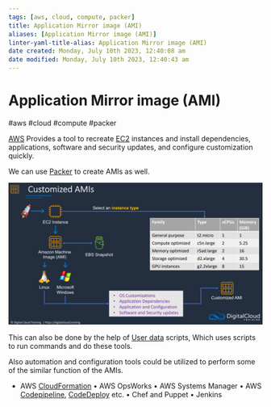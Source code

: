 ```yaml
---
tags: [aws, cloud, compute, packer]
title: Application Mirror image (AMI)
aliases: [Application Mirror image (AMI)]
linter-yaml-title-alias: Application Mirror image (AMI)
date created: Monday, July 10th 2023, 12:40:08 am
date modified: Monday, July 10th 2023, 12:40:43 am
---
```

# Application Mirror image (AMI)
#aws #cloud #compute #packer 

[AWS](Cloud%20Computing/AWS/AWS.md) Provides a tool to recreate [EC2](Cloud%20Computing/AWS/Compute/EC2.md) instances and install dependencies, applications, software and security updates, and configure customization quickly. 

We can use [Packer](DevOps/IAC/Packer/Packer.md) to create AMIs as well.

![](Attachments/Pasted%20image%2020230305203555.png)



This can also be done by the help of [User data](User%20data) scripts, Which uses scripts to run commands and do these tools.

Also automation and configuration tools could be utilized to perform some of the similar function of the AMIs.

- AWS [CloudFormation](Cloud%20Computing/AWS/Application%20Integration/CloudFormation.md)
• AWS OpsWorks
• AWS Systems Manager
• AWS [Codepipeline](DevOps/CICD/AWS%20Codepipeline), [CodeDeploy](CodeDeploy) etc.
• Chef and Puppet
• Jenkins



